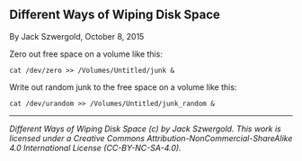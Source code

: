 ## Different Ways of Wiping Disk Space

By Jack Szwergold, October 8, 2015

Zero out free space on a volume like this:

    cat /dev/zero >> /Volumes/Untitled/junk &

Write out random junk to the free space on a volume like this:

    cat /dev/urandom >> /Volumes/Untitled/junk_random &

***

*Different Ways of Wiping Disk Space (c) by Jack Szwergold. This work is licensed under a Creative Commons Attribution-NonCommercial-ShareAlike 4.0 International License (CC-BY-NC-SA-4.0).*